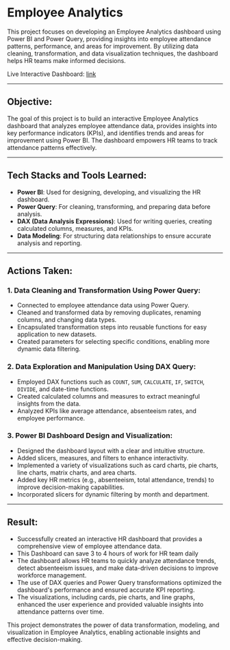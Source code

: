 # Employee Analytics

This project focuses on developing an Employee Analytics dashboard using Power BI and Power Query, providing insights into employee attendance patterns, performance, and areas for improvement. By utilizing data cleaning, transformation, and data visualization techniques, the dashboard helps HR teams make informed decisions.

Live Interactive Dashboard: [link](https://app.powerbi.com/view?r=eyJrIjoiZjdmYzE1NzgtNjVkNS00ZDYyLTg2YzEtOTQ4ZDdkZGMyNjU2IiwidCI6ImM2ZTU0OWIzLTVmNDUtNDAzMi1hYWU5LWQ0MjQ0ZGM1YjJjNCJ9)

---

## **Objective:**

The goal of this project is to build an interactive Employee Analytics dashboard that analyzes employee attendance data, provides insights into key performance indicators (KPIs), and identifies trends and areas for improvement using Power BI. The dashboard empowers HR teams to track attendance patterns effectively.

---

## **Tech Stacks and Tools Learned:**

- **Power BI**: Used for designing, developing, and visualizing the HR dashboard.
- **Power Query**: For cleaning, transforming, and preparing data before analysis.
- **DAX (Data Analysis Expressions)**: Used for writing queries, creating calculated columns, measures, and KPIs.
- **Data Modeling**: For structuring data relationships to ensure accurate analysis and reporting.

---

## **Actions Taken:**

### 1. **Data Cleaning and Transformation Using Power Query:**
   - Connected to employee attendance data using Power Query.
   - Cleaned and transformed data by removing duplicates, renaming columns, and changing data types.
   - Encapsulated transformation steps into reusable functions for easy application to new datasets.
   - Created parameters for selecting specific conditions, enabling more dynamic data filtering.

### 2. **Data Exploration and Manipulation Using DAX Query:**
   - Employed DAX functions such as `COUNT`, `SUM`, `CALCULATE`, `IF`, `SWITCH`, `DIVIDE`, and date-time functions.
   - Created calculated columns and measures to extract meaningful insights from the data.
   - Analyzed KPIs like average attendance, absenteeism rates, and employee performance.

### 3. **Power BI Dashboard Design and Visualization:**
   - Designed the dashboard layout with a clear and intuitive structure.
   - Added slicers, measures, and filters to enhance interactivity.
   - Implemented a variety of visualizations such as card charts, pie charts, line charts, matrix charts, and area charts.
   - Added key HR metrics (e.g., absenteeism, total attendance, trends) to improve decision-making capabilities.
   - Incorporated slicers for dynamic filtering by month and department.

---

## **Result:**

- Successfully created an interactive HR dashboard that provides a comprehensive view of employee attendance data.
- This Dashboard can save 3 to 4 hours of work for HR team daily
- The dashboard allows HR teams to quickly analyze attendance trends, detect absenteeism issues, and make data-driven decisions to improve workforce management.
- The use of DAX queries and Power Query transformations optimized the dashboard's performance and ensured accurate KPI reporting.
- The visualizations, including cards, pie charts, and line graphs, enhanced the user experience and provided valuable insights into attendance patterns over time.

This project demonstrates the power of data transformation, modeling, and visualization in Employee Analytics, enabling actionable insights and effective decision-making.
